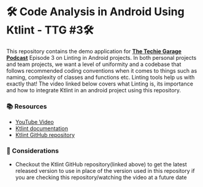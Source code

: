 # 🛠️ Code Analysis in Android Using Ktlint - TTG #3🛠️
This repository contains the demo application for **[The Techie Garage Podcast](https://www.youtube.com/@thetechiegarage/videos)** Episode 3 on Linting in Android projects. In both personal projects and team projects, we want a level of uniformity and a codebase that follows recommended coding conventions when it comes to things such as naming, complexity of classes and functions etc. Linting tools help us with exactly that! The video linked below covers what Linting is, its importance and how to integrate Ktlint in an android project using this repository.

### 📚 Resources
- [YouTube Video](https://youtu.be/qgcpmslBvvY)
- [Ktlint documentation](https://pinterest.github.io/ktlint/latest/rules/code-styles/)
- [Ktlint GitHub repository](https://github.com/pinterest/ktlint)

### 📌 Considerations
- Checkout the Ktlint GitHub repository(linked above) to get the latest released version to use in place of the version used in this repository if you are checking this repository/watching the video at a future date 
